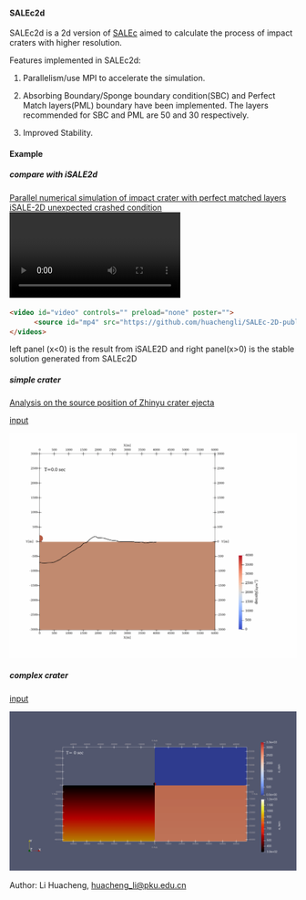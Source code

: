 #### SALEc2d

SALEc2d is a 2d version of [SALEc](https://github.com/huachengli/SALEc-public) aimed to calculate the process of impact craters with higher resolution.

Features implemented in SALEc2d:

1. Parallelism/use MPI to accelerate the simulation.

2. Absorbing Boundary/Sponge boundary condition(SBC) and Perfect Match layers(PML) boundary have been implemented. The layers recommended for SBC and PML are 50 and 30 respectively.

3. Improved Stability.

#### Example

##### compare with iSALE2d
[Parallel numerical simulation of impact crater with perfect matched layers](https://arxiv.org/abs/2403.04267)
[iSALE-2D unexpected crashed condition](http://dx.doi.org/10.13140/RG.2.2.36277.45282)
![image](https://github.com/huachengli/SALEc-2D-public/blob/main/example/sup_crash_compare.mp4)

```html
<video id="video" controls="" preload="none" poster="">
      <source id="mp4" src="https://github.com/huachengli/SALEc-2D-public/blob/main/example/sup_crash_compare.mp4" type="video/mp4">
</videos>
```

left panel (x<0) is the result from iSALE2D and right panel(x>0) is the stable solution generated from SALEc2D

##### simple crater

[Analysis on the source position of Zhinyu crater ejecta](https://doi.org/10.1016/j.icarus.2025.116579)

[input](example/d112v110p05.inp)

![image](example/zy_d112v125.gif)

##### complex crater

[input](r1000v140b300e3.inp)

![image](example/r1000v140b300e3.gif)

Author: 
    Li Huacheng, huacheng_li@pku.edu.cn
